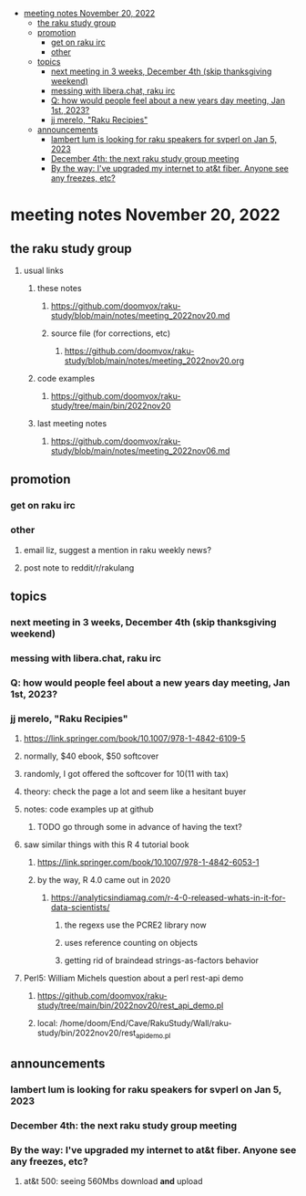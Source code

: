 - [meeting notes November 20, 2022](#org40e3947)
  - [the raku study group](#org6d17be8)
  - [promotion](#org74add57)
    - [get on raku irc](#org6566486)
    - [other](#org1513eca)
  - [topics](#org9d1dddb)
    - [next meeting in 3 weeks, December 4th (skip thanksgiving weekend)](#org6f28868)
    - [messing with libera.chat, raku irc](#org77cd11b)
    - [Q: how would people feel about a new years day meeting, Jan 1st, 2023?](#org719759a)
    - [jj merelo, "Raku Recipies"](#org683111c)
  - [announcements](#org62bf7bb)
    - [lambert lum is looking for raku speakers for svperl on Jan 5, 2023](#org985e8ae)
    - [December 4th: the next raku study group meeting](#orgcd174d0)
    - [By the way: I've upgraded my internet to at&t fiber.  Anyone see any freezes, etc?](#org8407d75)


<a id="org40e3947"></a>

# meeting notes November 20, 2022


<a id="org6d17be8"></a>

## the raku study group

1.  usual links

    1.  these notes
    
        1.  <https://github.com/doomvox/raku-study/blob/main/notes/meeting_2022nov20.md>
        
        2.  source file (for corrections, etc)
        
            1.  <https://github.com/doomvox/raku-study/blob/main/notes/meeting_2022nov20.org>
    
    2.  code examples
    
        1.  <https://github.com/doomvox/raku-study/tree/main/bin/2022nov20>
    
    3.  last meeting notes
    
        1.  <https://github.com/doomvox/raku-study/blob/main/notes/meeting_2022nov06.md>


<a id="org74add57"></a>

## promotion


<a id="org6566486"></a>

### get on raku irc


<a id="org1513eca"></a>

### other

1.  email liz, suggest a mention in raku weekly news?

2.  post note to reddit/r/rakulang


<a id="org9d1dddb"></a>

## topics


<a id="org6f28868"></a>

### next meeting in 3 weeks, December 4th (skip thanksgiving weekend)


<a id="org77cd11b"></a>

### messing with libera.chat, raku irc


<a id="org719759a"></a>

### Q: how would people feel about a new years day meeting, Jan 1st, 2023?


<a id="org683111c"></a>

### jj merelo, "Raku Recipies"

1.  <https://link.springer.com/book/10.1007/978-1-4842-6109-5>

2.  normally, $40 ebook, $50 softcover

3.  randomly, I got offered the softcover for $10 ($11 with tax)

4.  theory: check the page a lot and seem like a hesitant buyer

5.  notes: code examples up at github

    1.  TODO go through some in advance of having the text?

6.  saw similar things with this R 4 tutorial book

    1.  <https://link.springer.com/book/10.1007/978-1-4842-6053-1>
    
    2.  by the way, R 4.0 came out in 2020
    
        1.  <https://analyticsindiamag.com/r-4-0-released-whats-in-it-for-data-scientists/>
        
            1.  the regexs use the PCRE2 library now
            
            2.  uses reference counting on objects
            
            3.  getting rid of braindead strings-as-factors behavior

7.  Perl5: William Michels question about a perl rest-api demo

    1.  <https://github.com/doomvox/raku-study/tree/main/bin/2022nov20/rest_api_demo.pl>
    
    2.  local: /home/doom/End/Cave/RakuStudy/Wall/raku-study/bin/2022nov20/rest<sub>api</sub><sub>demo.pl</sub>


<a id="org62bf7bb"></a>

## announcements


<a id="org985e8ae"></a>

### lambert lum is looking for raku speakers for svperl on Jan 5, 2023


<a id="orgcd174d0"></a>

### December 4th: the next raku study group meeting


<a id="org8407d75"></a>

### By the way: I've upgraded my internet to at&t fiber.  Anyone see any freezes, etc?

1.  at&t 500: seeing 560Mbs download **and** upload

